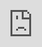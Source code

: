 This is a personal Portfolio. I'm still working on it. Any suggestions are welcome.
Check it out at https://dvnc94.github.io/Portfolio/

<iframe width="360" height="202" style="position:absolute;top:0;left:0;width:100%;height:100%;" frameBorder="0" src="https://imgflip.com/embed/40e3h4"></iframe>

<a href="https://imgflip.com/gif/40e3h4">via Imgflip</a>
